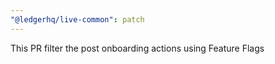 ```yaml
---
"@ledgerhq/live-common": patch
---
```


This PR filter the post onboarding actions using Feature Flags
